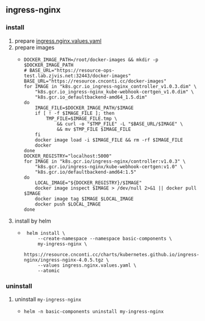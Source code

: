 ## ingress-nginx

### install
1. prepare [ingress.nginx.values.yaml](resources/ingress.nginx.values.yaml.md)
2. prepare images
   * ```shell
     DOCKER_IMAGE_PATH=/root/docker-images && mkdir -p $DOCKER_IMAGE_PATH
     # BASE_URL="https://resource-ops-test.lab.zjvis.net:32443/docker-images"
     BASE_URL="https://resource.cnconti.cc/docker-images"
     for IMAGE in "k8s.gcr.io_ingress-nginx_controller_v1.0.3.dim" \
         "k8s.gcr.io_ingress-nginx_kube-webhook-certgen_v1.0.dim" \
         "k8s.gcr.io_defaultbackend-amd64_1.5.dim"
     do
         IMAGE_FILE=$DOCKER_IMAGE_PATH/$IMAGE
         if [ ! -f $IMAGE_FILE ]; then
             TMP_FILE=$IMAGE_FILE.tmp \
                 && curl -o "$TMP_FILE" -L "$BASE_URL/$IMAGE" \
                 && mv $TMP_FILE $IMAGE_FILE
         fi
         docker image load -i $IMAGE_FILE && rm -rf $IMAGE_FILE
         docker 
     done
     DOCKER_REGISTRY="localhost:5000"
     for IMAGE in "k8s.gcr.io/ingress-nginx/controller:v1.0.3" \
         "k8s.gcr.io/ingress-nginx/kube-webhook-certgen:v1.0" \
         "k8s.gcr.io/defaultbackend-amd64:1.5"
     do
         LOCAL_IMAGE="${DOCKER_REGISTRY}/$IMAGE"
         docker image inspect $IMAGE > /dev/null 2>&1 || docker pull $IMAGE
         docker image tag $IMAGE $LOCAL_IMAGE
         docker push $LOCAL_IMAGE
     done
     ```
3. install by helm
   * ```shell
      helm install \
          --create-namespace --namespace basic-components \
          my-ingress-nginx \
          https://resource.cnconti.cc/charts/kubernetes.github.io/ingress-nginx/ingress-nginx-4.0.5.tgz \
          --values ingress.nginx.values.yaml \
          --atomic
      ```

### uninstall
1. uninstall `my-ingress-nginx`
    * ```shell
      helm -n basic-components uninstall my-ingress-nginx
      ```